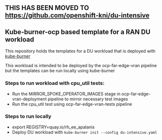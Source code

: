 
## THIS HAS BEEN MOVED TO https://github.com/openshift-kni/du-intensive

## Kube-burner-ocp based template for a RAN DU workload

This repository holds the templates for a DU workload that is deployed with [kube-burner](https://github.com/kube-burner/kube-burner)

This workload is intended to be deployed by the ocp-far-edge-vran pipeline but the templates can be run locally using kube-burner


### Steps to run workload with cpu_util tests:

* Run the MIRROR_SPOKE_OPERATOR_IMAGES stage in ocp-far-edge-vran-deployment pipeline to mirror necessary test images
* Run the cpu_util test using ocp-far-edge-vran-tests pipeline

### Steps to run locally
* export REGISTRY=quay.io/rh_ee_apalanis
* Deploy DU workload with `kube-burner init --config du-intensive.yaml`
